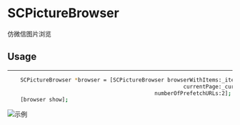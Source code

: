 # SCPictureBrowser
仿微信图片浏览

## Usage

---
``` bash
    SCPictureBrowser *browser = [SCPictureBrowser browserWithItems:_items
                                                       currentPage:_currentPage
                                              numberOfPrefetchURLs:2];
    [browser show];
```

![示例](https://img.alicdn.com/imgextra/i4/135480037/TB23QL4iVXXXXcQXXXXXXXXXXXX_!!135480037.gif)

